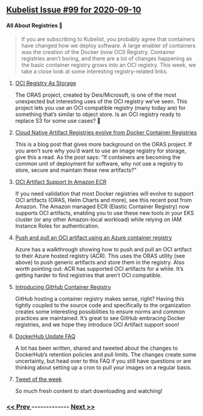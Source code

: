 ## [Kubelist Issue #99 for 2020-09-10](https://kubelist.com/issue/99)

#### All About Registries 📒

> If you are subscribing to Kubelist, you probably agree that containers have changed how we deploy software. A large enabler of containers was the creation of the Docker (now OCI) Registry. Container registries aren’t boring, and there are a lot of changes happening as the basic container registry grows into an OCI registry. This week, we take a close look at some interesting registry-related links.

1. [OCI Registry As Storage](https://github.com/deislabs/oras)

    The ORAS project, created by Deis/Microsoft, is one of the most unexpected but interesting uses of the OCI registry we’ve seen. This project lets you use an OCI compatible registry (many today are) for something that’s similar to object store. Is an OCI registry ready to replace S3 for some use cases? 🤔
1. [Cloud Native Artifact Registries evolve from Docker Container Registries](https://stevelasker.blog/2019/01/25/cloud-native-artifact-stores-evolve-from-container-registries/)

    This is a blog post that gives more background on the ORAS project. If you aren’t sure why you’d want to use an image registry for storage, give this a read. As the post says: “If containers are becoming the common unit of deployment for software, why not use a registry to store, secure and maintain these new artifacts?” 
1. [OCI Artifact Support In Amazon ECR](https://aws.amazon.com/blogs/containers/oci-artifact-support-in-amazon-ecr/)

    If you need validation that most Docker registries will evolve to support OCI artifacts (ORAS, Helm Charts and more), see this recent post from Amazon. The Amazon managed ECR (Elastic Container Registry) now supports OCI artifacts, enabling you to use these new tools in your EKS cluster (or any other Amazon-local workload) while relying on IAM Instance Roles for authentication. 
1. [Push and pull an OCI artifact using an Azure container registry](https://docs.microsoft.com/en-us/azure/container-registry/container-registry-oci-artifacts)

    Azure has a walkthrough showing how to push and pull an OCI artifact to their Azure hosted registry (ACR). This uses the ORAS utility (see above) to push generic artifacts and store them in the registry. Also worth pointing out: ACR has supported OCI artifacts for a while. It’s getting harder to find registries that aren’t OCI compatible.
1. [Introducing GitHub Container Registry](https://github.blog/2020-09-01-introducing-github-container-registry/)

    GitHub hosting a container registry makes sense, right? Having this tightly coupled to the source code and specifically to the organization creates some interesting possibilities to ensure norms and common practices are maintained. It’s great to see GitHub embracing Docker registries, and we hope they introduce OCI Artifact support soon!
1. [DockerHub Update FAQ](https://www.docker.com/pricing/resource-consumption-updates)

    A lot has been written, shared and tweeted about the changes to DockerHub’s retention policies and pull limits. The changes create some uncertainty, but head over to this FAQ if you still have questions or are thinking about setting up a cron to pull your images on a regular basis.
1. [Tweet of the week](https://twitter.com/CloudNativeFdn/status/1303658173702852608?s=20)

    So much fresh content to start downloading and watching!

### [ << Prev ](kubelist-98.md) ------------- [ Next >> ](kubelist-100.md)